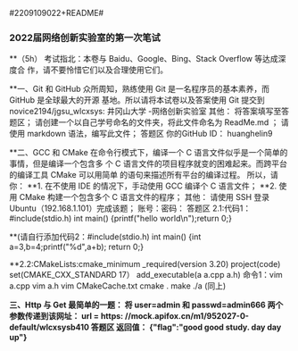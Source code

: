 #2209109022+README#
### 2022届网络创新实验室的第一次笔试
**（5h）
考试指北：本卷与 Baidu、Google、Bing、Stack Overflow 等达成深度合
作，请不要怜惜它们以及合理使用它们。


**一、Git 和 GitHub
众所周知，熟练使用 Git 是一名程序员的基本素养，而 GitHub 是全球最大的开源
基地。所以请将本试卷以及答案使用 Git 提交到
novice2194/jgsu_wlcxsys: 井冈山大学 -网络创新实验室
其他：
将答案填写至答题区；
请创建一个以自己学号命名的文件夹，将此文件命名为 ReadMe.md ；
请使用 markdown 语法，编写此文件；
答题区
你的GitHub ID： huanghelin9


**二、GCC 和 CMake
在命令行模式下，编译一个 C 语言文件似乎是一个简单的事情，但是编译一个包含多
个 C 语言文件的项目程序就变的困难起来。而跨平台的编译工具 CMake 可以用简单
的语句来描述所有平台的编译过程。
所以，请你：
**1. 在不使用 IDE 的情况下，手动使用 GCC 编译个 C 语言文件；
**2. 使用 CMake 构建一个包含多个 C 语言文件的程序；
其他：
请使用 SSH 登录 Ubuntu（192.168.1.101）完成该题；
账号：密码：
答题区
2.1:代码1：#include(stdio.h)
int main()
{printf("hello world\n");return 0;}

**(请自行添加代码2：#include(stdio.h)
int main()
{int a=3,b=4;printf("%d",a+b); return 0;}

**2.2:CMakeLists:cmake_minimum
_required(version 3.20)
project(code)
set(CMAKE_CXX_STANDARD 17）
add_executable(a a.cpp a.h)
命令1：vim a.cpp
vim a.h
vim CMakeCache.txt
cmake .
make
./a
(同上)

**三、Http 与 Get
最简单的一题：
将 user=admin 和 passwd=admin666 两个参数传递到该网址：
url = https: //mock.apifox.cn/m1/952027-0-default/wlcxsysb410
答题区
返回值： {"flag":"good good study.  day day up"}**
